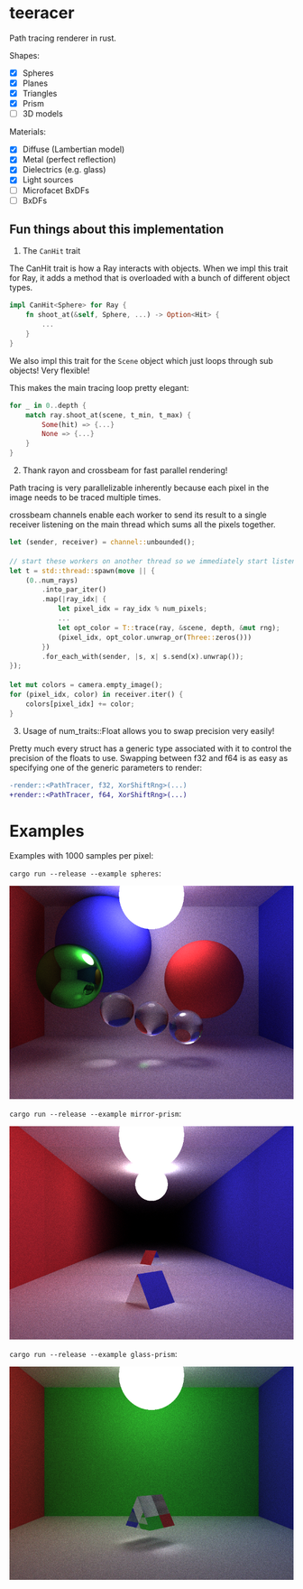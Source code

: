 # teeracer

Path tracing renderer in rust.

Shapes:
- [x] Spheres
- [x] Planes
- [x] Triangles
- [x] Prism
- [ ] 3D models

Materials:
- [x] Diffuse (Lambertian model)
- [x] Metal (perfect reflection)
- [x] Dielectrics (e.g. glass)
- [x] Light sources
- [ ] Microfacet BxDFs
- [ ] BxDFs

## Fun things about this implementation

1. The `CanHit` trait

The CanHit trait is how a Ray interacts with objects.
When we impl this trait for Ray, it adds a method that is overloaded with a bunch of different object types.

```rust
impl CanHit<Sphere> for Ray {
    fn shoot_at(&self, Sphere, ...) -> Option<Hit> {
        ...
    }
}
```

We also impl this trait for the `Scene` object which just loops through sub objects! Very flexible!

This makes the main tracing loop pretty elegant:

```rust
for _ in 0..depth {
    match ray.shoot_at(scene, t_min, t_max) {
        Some(hit) => {...}
        None => {...}
    }
}
```

2. Thank rayon and crossbeam for fast parallel rendering!

Path tracing is very parallelizable inherently because each pixel in the image needs to be traced
multiple times.

crossbeam channels enable each worker to send its result to a single receiver listening
on the main thread which sums all the pixels together.

```rust
let (sender, receiver) = channel::unbounded();

// start these workers on another thread so we immediately start listening on the receiver
let t = std::thread::spawn(move || {
    (0..num_rays)
        .into_par_iter()
        .map(|ray_idx| {
            let pixel_idx = ray_idx % num_pixels;
            ...
            let opt_color = T::trace(ray, &scene, depth, &mut rng);
            (pixel_idx, opt_color.unwrap_or(Three::zeros()))
        })
        .for_each_with(sender, |s, x| s.send(x).unwrap());
});

let mut colors = camera.empty_image();
for (pixel_idx, color) in receiver.iter() {
    colors[pixel_idx] += color;
}
```

3. Usage of num_traits::Float allows you to swap precision very easily!

Pretty much every struct has a generic type associated with it to control the precision of the floats to use.
Swapping between f32 and f64 is as easy as specifying one of the generic parameters to render:

```diff
-render::<PathTracer, f32, XorShiftRng>(...)
+render::<PathTracer, f64, XorShiftRng>(...)
```

# Examples

Examples with 1000 samples per pixel:

`cargo run --release --example spheres`:

![spheres.png](spheres.png)

`cargo run --release --example mirror-prism`:

![mirror-prism.png](mirror-prism.png)

`cargo run --release --example glass-prism`:

![glass-prism.png](glass-prism.png)

